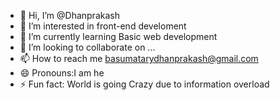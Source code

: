 - 👋 Hi, I’m @Dhanprakash
- 👀 I’m interested in front-end develoment 
- 🌱 I’m currently learning Basic web development 
- 💞️ I’m looking to collaborate on ...
- 📫 How to reach me basumatarydhanprakash@gmail.com
- 😄 Pronouns:I am he 
- ⚡ Fun fact: World is going Crazy due to information overload

<!---
Dhanprakash/Dhanprakash is a ✨ special ✨ repository because its `README.md` (this file) appears on your GitHub profile.
You can click the Preview link to take a look at your changes.
--->

